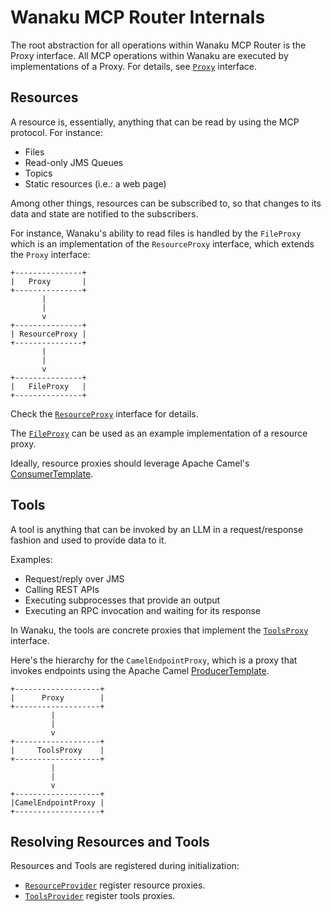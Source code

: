 # Wanaku MCP Router Internals

The root abstraction for all operations within Wanaku MCP Router is the Proxy interface. All MCP
operations within Wanaku are executed by implementations of a Proxy. For details, 
see [`Proxy`](https://github.com/megacamelus/wanaku/blob/main/routers/wanaku-router/src/main/java/org/wanaku/routers/camel/proxies/Proxy.java) 
interface.

## Resources 

A resource is, essentially, anything that can be read by using the MCP protocol. For instance: 

* Files
* Read-only JMS Queues 
* Topics
* Static resources (i.e.: a web page)

Among other things, resources can be subscribed to, so that changes to its data and state are notified
to the subscribers.

For instance, Wanaku's ability to read files is handled by the `FileProxy` which is an implementation of the `ResourceProxy` interface, which
extends the `Proxy` interface:

```
+---------------+
|   Proxy       |
+---------------+
       |
       |
       v
+---------------+
| ResourceProxy |
+---------------+
       |
       |
       v
+---------------+
|   FileProxy   |
+---------------+
```

Check the [`ResourceProxy`](https://github.com/megacamelus/wanaku/blob/main/routers/wanaku-router/src/main/java/org/wanaku/routers/camel/proxies/ResourceProxy.java) interface for details.

The [`FileProxy`](https://github.com/megacamelus/wanaku/blob/main/routers/wanaku-router/src/main/java/org/wanaku/routers/camel/proxies/resources/FileProxy.java) 
can be used as an example implementation of a resource proxy.

Ideally, resource proxies should leverage Apache Camel's [ConsumerTemplate](https://camel.apache.org/manual/consumertemplate.html). 

## Tools

A tool is anything that can be invoked by an LLM in a request/response fashion and used to provide data to it. 

Examples: 

* Request/reply over JMS
* Calling REST APIs 
* Executing subprocesses that provide an output
* Executing an RPC invocation and waiting for its response

In Wanaku, the tools are concrete proxies that implement the [`ToolsProxy`](https://github.com/megacamelus/wanaku/blob/main/routers/wanaku-router/src/main/java/org/wanaku/routers/camel/proxies/ToolsProxy.java)
interface. 

Here's the hierarchy for the `CamelEndpointProxy`, which is a proxy that invokes endpoints using the Apache Camel [ProducerTemplate](https://camel.apache.org/manual/producertemplate.html).

```
+-------------------+
|      Proxy        |
+-------------------+
         |
         |
         v
+-------------------+
|     ToolsProxy    |
+-------------------+
         |
         |
         v
+-------------------+
|CamelEndpointProxy |
+-------------------+
```

## Resolving Resources and Tools

Resources and Tools are registered during initialization: 

* [`ResourceProvider`](https://github.com/megacamelus/wanaku/blob/main/routers/wanaku-router/src/main/java/org/wanaku/routers/camel/ResourcesProvider.java) register resource proxies.
* [`ToolsProvider`](https://github.com/megacamelus/wanaku/blob/main/routers/wanaku-router/src/main/java/org/wanaku/routers/camel/ToolsProvider.java) register tools proxies.

